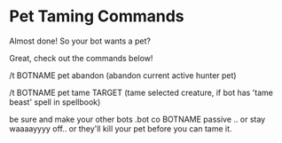 # Pet Taming Commands


Almost done!  So your bot wants a pet?

Great, check out the commands below!


/t BOTNAME pet abandon (abandon current active hunter pet)

/t BOTNAME pet tame TARGET (tame selected creature, if bot has 'tame beast' spell in spellbook)


be sure and make your other bots .bot co BOTNAME passive .. or stay waaaayyyy off.. or
they'll kill your pet before you can tame it.